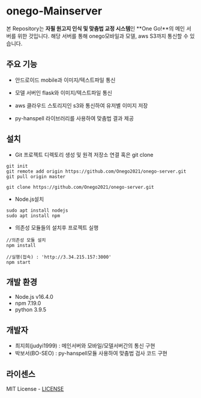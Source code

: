 # onego-Mainserver

본 Repository는  **자필 원고지 인식 및 맞춤법 교정 시스템**인 **One Go!**의 메인 서버를 위한 것입니다. 해당 서버를 통해 onego모바일과 모델, aws S3까지 통신할 수 있습니다.



## 주요 기능

- 안드로이드 mobile과 이미지/텍스트파일 통신

- 모델 서버인 flask와 이미지/텍스트파일 통신

- aws 클라우드 스토리지인 s3와 통신하여 유저별 이미지 저장

- py-hanspell 라이브러리를 사용하여 맞춤법 결과 제공

  

## 설치

- Git 프로젝트 디렉토리 생성 및 원격 저장소 연결 혹은 git clone

```
git init
git remote add origin https://github.com/Onego2021/onego-server.git
git pull origin master

git clone https://github.com/Onego2021/onego-server.git
```



- Node.js설치

```
sudo apt install nodejs
sudo apt install npm
```



- 의존성 모듈들의 설치후 프로젝트 실행

```
//의존성 모듈 설치
npm install
```

```
//실행(접속) : 'http://3.34.215.157:3000'
npm start
```



## 개발 환경

- Node.js v16.4.0
- npm 7.19.0
- python 3.9.5



## 개발자

- 최지희(judyi1999) : 메인서버와 모바일/모델서버간의 통신 구현
- 박보서(BO-SEO) : py-hanspell모듈 사용하여 맞춤법 검사 코드 구현



## 라이센스

MIT License - [LICENSE](https://github.com/Onego2021/onego-server/blob/master/LICENSE)